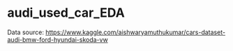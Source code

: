 # audi_used_car_EDA
Data source: https://www.kaggle.com/aishwaryamuthukumar/cars-dataset-audi-bmw-ford-hyundai-skoda-vw
